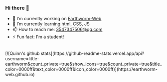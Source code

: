 ### Hi there 👋
- 🔭 I’m currently working on [Earthworm-Web](https://earthworm-web.github.io/)
- 🌱 I’m currently learning html, CSS, JS
- 📫 How to reach me: 3547347506@qq.com
- ⚡ Fun fact: I'm a student!
<br>
[![Quinn's github stats](https://github-readme-stats.vercel.app/api?username=little-earthworm&count_private=true&show_icons=true&count_private=true&title_color=0000ff&text_color=0000ff&icon_color=0000ff)](https://earthworm-web.github.io)

<!--
**Little-Earthworm/Little-Earthworm** is a ✨ _special_ ✨ repository because its `README.md` (this file) appears on your GitHub profile.

Here are some ideas to get you started:

- 🔭 I’m currently working on ...
- 🌱 I’m currently learning ...
- 👯 I’m looking to collaborate on ...
- 🤔 I’m looking for help with ...
- 💬 Ask me about ...
- 📫 How to reach me: ...
- 😄 Pronouns: ...
- ⚡ Fun fact: ...
-->
